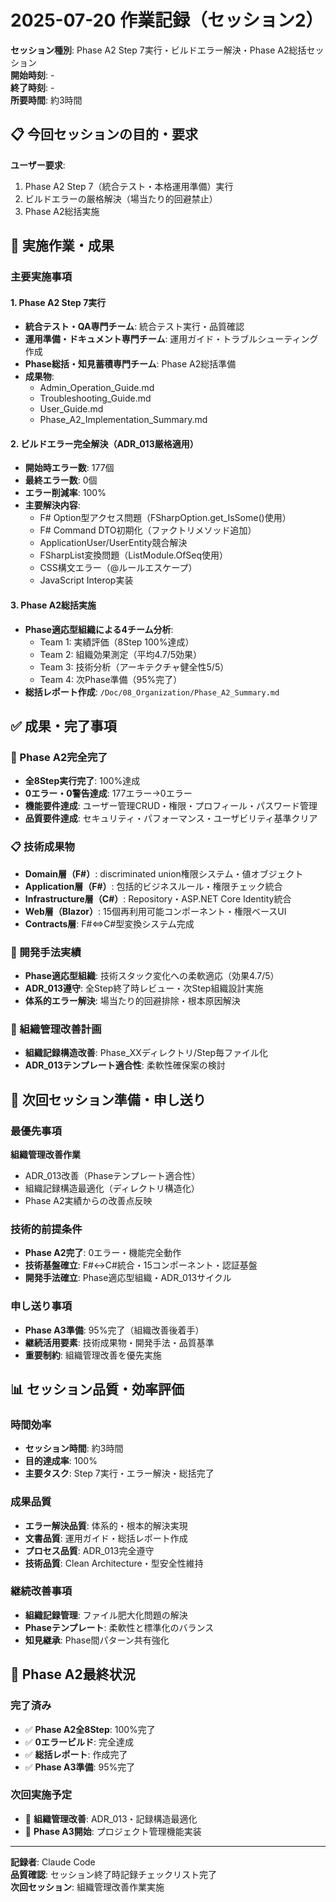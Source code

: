 # 2025-07-20 作業記録（セッション2）

**セッション種別**: Phase A2 Step 7実行・ビルドエラー解決・Phase A2総括セッション  
**開始時刻**: -  
**終了時刻**: -  
**所要時間**: 約3時間  

## 📋 今回セッションの目的・要求

**ユーザー要求**: 
1. Phase A2 Step 7（統合テスト・本格運用準備）実行
2. ビルドエラーの厳格解決（場当たり的回避禁止）
3. Phase A2総括実施

## 🎯 実施作業・成果

### 主要実施事項

#### 1. Phase A2 Step 7実行
- **統合テスト・QA専門チーム**: 統合テスト実行・品質確認
- **運用準備・ドキュメント専門チーム**: 運用ガイド・トラブルシューティング作成
- **Phase総括・知見蓄積専門チーム**: Phase A2総括準備
- **成果物**: 
  - Admin_Operation_Guide.md
  - Troubleshooting_Guide.md
  - User_Guide.md
  - Phase_A2_Implementation_Summary.md

#### 2. ビルドエラー完全解決（ADR_013厳格適用）
- **開始時エラー数**: 177個
- **最終エラー数**: 0個
- **エラー削減率**: 100%
- **主要解決内容**:
  - F# Option型アクセス問題（FSharpOption<T>.get_IsSome()使用）
  - F# Command DTO初期化（ファクトリメソッド追加）
  - ApplicationUser/UserEntity競合解決
  - FSharpList変換問題（ListModule.OfSeq使用）
  - CSS構文エラー（@ルールエスケープ）
  - JavaScript Interop実装

#### 3. Phase A2総括実施
- **Phase適応型組織による4チーム分析**:
  - Team 1: 実績評価（8Step 100%達成）
  - Team 2: 組織効果測定（平均4.7/5効果）
  - Team 3: 技術分析（アーキテクチャ健全性5/5）
  - Team 4: 次Phase準備（95%完了）
- **総括レポート作成**: `/Doc/08_Organization/Phase_A2_Summary.md`

## ✅ 成果・完了事項

### 🎯 Phase A2完全完了
- **全8Step実行完了**: 100%達成
- **0エラー・0警告達成**: 177エラー→0エラー
- **機能要件達成**: ユーザー管理CRUD・権限・プロフィール・パスワード管理
- **品質要件達成**: セキュリティ・パフォーマンス・ユーザビリティ基準クリア

### 📋 技術成果物
- **Domain層（F#）**: discriminated union権限システム・値オブジェクト
- **Application層（F#）**: 包括的ビジネスルール・権限チェック統合
- **Infrastructure層（C#）**: Repository・ASP.NET Core Identity統合
- **Web層（Blazor）**: 15個再利用可能コンポーネント・権限ベースUI
- **Contracts層**: F#⇔C#型変換システム完成

### 🔧 開発手法実績
- **Phase適応型組織**: 技術スタック変化への柔軟適応（効果4.7/5）
- **ADR_013遵守**: 全Step終了時レビュー・次Step組織設計実施
- **体系的エラー解決**: 場当たり的回避排除・根本原因解決

### 📄 組織管理改善計画
- **組織記録構造改善**: Phase_XXディレクトリ/Step毎ファイル化
- **ADR_013テンプレート適合性**: 柔軟性確保案の検討

## 🚀 次回セッション準備・申し送り

### 最優先事項
**組織管理改善作業**
- ADR_013改善（Phaseテンプレート適合性）
- 組織記録構造最適化（ディレクトリ構造化）
- Phase A2実績からの改善点反映

### 技術的前提条件
- **Phase A2完了**: 0エラー・機能完全動作
- **技術基盤確立**: F#↔C#統合・15コンポーネント・認証基盤
- **開発手法確立**: Phase適応型組織・ADR_013サイクル

### 申し送り事項
- **Phase A3準備**: 95%完了（組織改善後着手）
- **継続活用要素**: 技術成果物・開発手法・品質基準
- **重要制約**: 組織管理改善を優先実施

## 📊 セッション品質・効率評価

### 時間効率
- **セッション時間**: 約3時間
- **目的達成率**: 100%
- **主要タスク**: Step 7実行・エラー解決・総括完了

### 成果品質
- **エラー解決品質**: 体系的・根本的解決実現
- **文書品質**: 運用ガイド・総括レポート作成
- **プロセス品質**: ADR_013完全遵守
- **技術品質**: Clean Architecture・型安全性維持

### 継続改善事項
- **組織記録管理**: ファイル肥大化問題の解決
- **Phaseテンプレート**: 柔軟性と標準化のバランス
- **知見継承**: Phase間パターン共有強化

## 🔄 Phase A2最終状況

### 完了済み
- ✅ **Phase A2全8Step**: 100%完了
- ✅ **0エラービルド**: 完全達成
- ✅ **総括レポート**: 作成完了
- ✅ **Phase A3準備**: 95%完了

### 次回実施予定
- 🔄 **組織管理改善**: ADR_013・記録構造最適化
- 🔄 **Phase A3開始**: プロジェクト管理機能実装

---

**記録者**: Claude Code  
**品質確認**: セッション終了時記録チェックリスト完了  
**次回セッション**: 組織管理改善作業実施